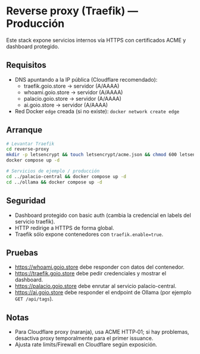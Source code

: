 # Reverse proxy (Traefik) — Producción

Este stack expone servicios internos vía HTTPS con certificados ACME y dashboard protegido.

## Requisitos
- DNS apuntando a la IP pública (Cloudflare recomendado):
  - traefik.goio.store → servidor (A/AAAA)
  - whoami.goio.store → servidor (A/AAAA)
  - palacio.goio.store → servidor (A/AAAA)
  - ai.goio.store → servidor (A/AAAA)
- Red Docker `edge` creada (si no existe): `docker network create edge`

## Arranque
```bash
# Levantar Traefik
cd reverse-proxy
mkdir -p letsencrypt && touch letsencrypt/acme.json && chmod 600 letsencrypt/acme.json
docker compose up -d

# Servicios de ejemplo / producción
cd ../palacio-central && docker compose up -d
cd ../ollama && docker compose up -d
```

## Seguridad
- Dashboard protegido con basic auth (cambia la credencial en labels del servicio traefik).
- HTTP redirige a HTTPS de forma global.
- Traefik sólo expone contenedores con `traefik.enable=true`.

## Pruebas
- https://whoami.goio.store debe responder con datos del contenedor.
- https://traefik.goio.store debe pedir credenciales y mostrar el dashboard.
- https://palacio.goio.store debe enrutar al servicio palacio-central.
- https://ai.goio.store debe responder el endpoint de Ollama (por ejemplo `GET /api/tags`).

## Notas
- Para Cloudflare proxy (naranja), usa ACME HTTP‑01; si hay problemas, desactiva proxy temporalmente para el primer issuance.
- Ajusta rate limits/Firewall en Cloudflare según exposición.